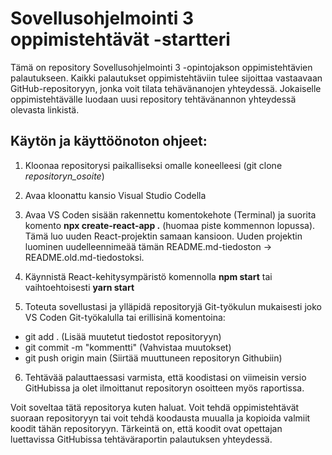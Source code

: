 # Sovellusohjelmointi 3 oppimistehtävät -startteri

Tämä on repository Sovellusohjelmointi 3 -opintojakson oppimistehtävien palautukseen. Kaikki palautukset oppimistehtäviin tulee sijoittaa vastaavaan GitHub-repositoryyn, jonka voit tilata tehävänanojen yhteydessä. Jokaiselle oppimistehtävälle luodaan uusi repository tehtävänannon yhteydessä olevasta linkistä.

## Käytön ja käyttöönoton ohjeet:

1. Kloonaa repositorysi paikalliseksi omalle koneelleesi (git clone *repositoryn_osoite*)

2. Avaa kloonattu kansio Visual Studio Codella

3. Avaa VS Coden sisään rakennettu komentokehote (Terminal) ja suorita komento **npx create-react-app .** (huomaa piste kommennon lopussa). Tämä luo uuden React-projektin samaan kansioon. Uuden projektin luominen uudelleennimeää tämän README.md-tiedoston -> README.old.md-tiedostoksi.

4. Käynnistä React-kehitysympäristö komennolla **npm start** tai vaihtoehtoisesti **yarn start**

5. Toteuta sovellustasi ja ylläpidä repositoryjä Git-työkulun mukaisesti joko VS Coden Git-työkalulla tai erillisinä komentoina:

- git add . (Lisää muutetut tiedostot repositoryyn)
- git commit -m "kommentti" (Vahvistaa muutokset)
- git push origin main (Siirtää muuttuneen repositoryn Githubiin)

6. Tehtävää palauttaessasi varmista, että koodistasi on viimeisin versio GitHubissa ja olet ilmoittanut repositoryn osoitteen myös raportissa.

Voit soveltaa tätä repositorya kuten haluat. Voit tehdä oppimistehtävät suoraan repositoryyn tai voit tehdä koodausta muualla ja kopioida valmiit koodit tähän repositoryyn. Tärkeintä on, että koodit ovat opettajan luettavissa GitHubissa tehtäväraportin palautuksen yhteydessä.


